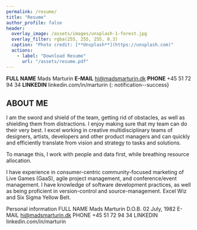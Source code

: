 ```yaml
---
permalink: /resume/
title: "Resume"
author_profile: false
header:
  overlay_image: /assets/images/unsplash-1-forest.jpg
  overlay_filter: rgba(255, 255, 255, 0.3)
  caption: "Photo credit: [**Unsplash**](https://unsplash.com)"
  actions:
    - label: "Download Resume"
      url: "/assets/resume.pdf"
---
```


**FULL NAME**
Mads Marturin
**E-MAIL**
hi@madsmarturin.dk
**PHONE**
+45 51 72 94 34
**LINKEDIN**
linkedin.com/in/marturin
{: notification--success}

## ABOUT ME
I am the sword and shield of the team, getting rid of obstacles, as well as shielding them from distractions. I enjoy making sure that my team can do their very best. I excel working in creative multidisciplinary teams of designers, artists, developers and other product managers and can quickly and efficiently translate from vision and strategy to tasks and solutions.

To manage this, I work with people and data first, while breathing resource allocation.

I have experience in consumer-centric community-focused marketing of Live Games (GaaS), agile project management, and conference/event management. I have knowledge of software development practices, as well as being proficient in version-control and source-management. Excel Wiz and Six Sigma Yellow Belt.

Personal information
FULL NAME
Mads Marturin
D.O.B.
02 July, 1982
E-MAIL
hi@madsmarturin.dk
PHONE
+45 51 72 94 34
LINKEDIN
linkedin.com/in/marturin